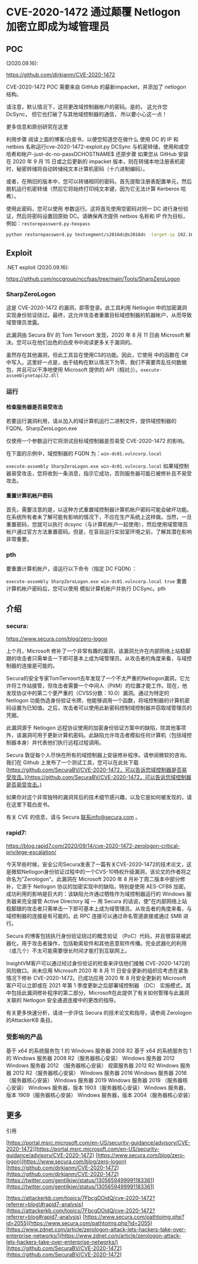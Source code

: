 # CVE-2020-1472 通过颠覆 Netlogon 加密立即成为域管理员

## POC

\(2020.09.16\):

https://github.com/dirkjanm/CVE-2020-1472



CVE-2020-1472 POC 需要来自 GitHub 的最新impacket，并添加了 netlogon 结构。

请注意，默认情况下，这将更改域控制器帐户的密码。是的， 这允许您 DcSync， 但它也打破了与其他域控制器的通信， 所以要小心这一点！

更多信息和原创研究在这里

利用步骤 阅读上面的博客/白皮书，以便您知道您在做什么 使用 DC 的 IP 和 netbios 名称运行cve-2020-1472-exploit.py DCSync 与机密转储，使用和或空哈希和帐户-just-dc-no-passDCHOSTNAME$ 还原步骤 如果您从 GitHub 安装在 2020 年 9 月 15 日或之后更新的 impacket 版本，则在转储本地注册表机密时，秘密转储将自动转储纯文本计算机密码（十六进制编码）。

或者，在稍旧的版本中，您可以转储相同的密码，首先提取注册表配置单元，然后脱机运行机密转储（然后它将始终打印纯文本键，因为它无法计算 Kerberos 哈希）。

使用此密码，您可以使用 参数运行。这将首先使用空密码对同一 DC 进行身份验证，然后将密码设置回原始 DC。请确保再次提供 netbios 名称和 IP 作为目标，例如：`restorepassword.py-hexpass`

```bash
python restorepassword.py testsegment/s2016dc@s2016dc -target-ip 192.168.222.113 -hexpass e6ad4c4f64e7
```

## Exploit

.NET exploit \(2020.09.16\):

https://github.com/nccgroup/nccfsas/tree/main/Tools/SharpZeroLogon



### SharpZeroLogon

这是 CVE-2020-1472 的漏洞，即零登录。此工具利用 Netlogon 中的加密漏洞实现身份验证绕过。最终，这允许攻击者重置目标域控制器的机器帐户，从而导致域管理员泄露。

此漏洞由 Secura BV 的 Tom Tervoort 发现，2020 年 8 月 11 日由 Microsoft 解决。您可以在他们出色的白皮书中阅读更多关于漏洞的。

虽然存在其他漏洞，但此工具旨在使用CS的功能。因此，它使用 中的函数在 C\# 中写入。这里好一点是，由于结构在默认情况下为零，我们不需要弄乱任何数据包，并且可以干净地使用 Microsoft 提供的 API（相对;\)）。`execute-assemblynetapi32.dll`

### 运行

#### 检查服务器是否易受攻击

若要运行漏洞利用，请从加入的域计算机运行二进制文件，提供域控制器的 FQDN。SharpZeroLogon.exe

仅使用一个参数运行它将测试目标域控制器是否易受 CVE-2020-1472 的影响。

在下面的示例中，域控制器的 FQDN 为：`win-dc01.vulncorp.local`

`execute-assembly SharpZeroLogon.exe win-dc01.vulncorp.local` 如果域控制器易受攻击，您将收到一条消息，指示它成功，否则服务器可能已被修补且不易受攻击。

#### 重置计算机帐户密码

首先，需要注意的是，以这种方式重置域控制器计算机帐户密码可能会破坏功能。在系统所有者未了解可能有影响的情况下，不应在生产系统上这样做。当然，一旦重置密码，您就可以执行 dcsync（与计算机帐户一起使用），然后使用域管理员帐户通过官方方法重置密码。但是，在盲目运行实验室环境之前，了解其潜在影响非常重要。

### pth

要重置计算机帐户，请运行以下命令（指定 DC FQDN）：

`execute-assembly SharpZeroLogon.exe win-dc01.vulncorp.local true` 重置计算机帐户密码后，您可以使用 模拟计算机帐户并执行 DCSync。pth

## 介绍

### secura:

https://www.secura.com/blog/zero-logon



上个月，Microsoft 修补了一个非常有趣的漏洞，该漏洞允许在内部网络上站稳脚跟的攻击者只需单击一下即可基本上成为域管理员。从攻击者的角度来看，与域控制器的连接是可能的。

Secura的安全专家TomTervoort去年发现了一个不太严重的Netlogon漏洞，它允许将工作站接管，但攻击者需要一个中间人（PitM）的位置才能工作。现在，他发现协议中的第二个更严重的（CVSS分数：10.0）漏洞。通过为特定的 Netlogon 功能伪造身份验证令牌，他能够调用一个函数，将域控制器的计算机密码设置为已知值。之后，攻击者可以使用此新密码控制域控制器并窃取域管理员的凭据。

此漏洞源于 Netlogon 远程协议使用的加密身份验证方案中的缺陷，除其他事项外，该漏洞可用于更新计算机密码。此缺陷允许攻击者模拟任何计算机（包括域控制器本身）并代表他们执行远程过程调用。

Secura 敦促每个人尽快在所有的域控制器上安装修补程序。请参阅微软的咨询。我们在 Github 上发布了一个测试工具，您可以在此处下载[https://github.com/SecuraBV/CVE-2020-1472，可以告诉您域控制器是否易受攻击。](https://github.com/SecuraBV/CVE-2020-1472，可以告诉您域控制器是否易受攻击。)

如果你对这个非常独特的漏洞背后的技术细节感兴趣，以及它是如何被发现的，请在这里下载白皮书。

有关 CVE 的信息，请与 Secura 联系info@secura.com 。

### rapid7:

https://blog.rapid7.com/2020/09/14/cve-2020-1472-zerologon-critical-privilege-escalation/



今天早些时候，安全公司Secura发表了一篇有关CVE-2020-1472的技术论文，这是微软Netlogon身份验证过程中的一个CVS-10特权升级漏洞，该论文的作者将之命名为"Zerologon"。此漏洞在 Microsoft 2020 年 8 月补丁周二版本中部分修补，它源于 Netlogon 协议的加密实现中的缺陷，特别是使用 AES-CFB8 加密。成功利用的影响是巨大的：该缺陷允许通过牺牲作为域控制器运行的 Windows 服务器来完全接管 Active Directory 域 — 用 Secura 的话说，使"在内部网络上站稳脚跟的攻击者只需单击一下即可基本上成为域管理员。从攻击者的角度来看，与域控制器的连接是有可能的。此 RPC 连接可以通过命名管道直接或通过 SMB 进行。

Secura 的博客包括执行身份验证绕过的概念验证 （PoC）代码，并且很容易被武器化，用于攻击者操作，包括勒索软件和其他恶意软件传播。完全武器化的利用（或几个）不太可能需要很长时间才能打到互联网上。

InsightVM客户可以通过经过身份验证的检查来评估他们接触 CVE-2020-1472的风险敞口。尚未应用 Microsoft 2020 年 8 月 11 日安全更新的组织应考虑在紧急情况下修补 CVE-2020-1472。已成功应用 2020 年 8 月安全更新的 Microsoft 客户可以立即或在 2021 年第 1 季度更新之后部署域控制器 （DC） 实施模式，其中包括此漏洞修补程序的第二部分。Microsoft在此提供了有关如何管理与此漏洞关联的 Netlogon 安全通道连接中的更改的指导。

有关更多快速分析，请进一步评估 Secura 的技术论文和指导，请参阅 Zerologon 的AttackerKB 条目。

### 受影响的产品

基于 x64 的系统服务包 1 的 Windows 服务器 2008 R2 基于 x64 的系统服务包 1 的 Windows 服务器 2008 R2（服务器核心安装） Windows 服务器 2012 Windows 服务器 2012 （服务器核心安装） 视窗服务器 2012 R2 Windows 服务器 2012 R2（服务器核心安装） Windows 服务器 2016 Windows 服务器 2016 （服务器核心安装） Windows 服务器 2019 Windows 服务器 2019 （服务器核心安装） Windows 服务器，版本 1903（服务器核心安装） Windows 服务器，版本 1909（服务器核心安装） Windows 服务器，版本 2004（服务器核心安装）

## 更多

引用

[https://portal.msrc.microsoft.com/en-US/security-guidance/advisory/CVE-2020-1472](https://portal.msrc.microsoft.com/en-US/security-guidance/advisory/CVE-2020-1472) [https://www.secura.com/blog/zero-logon](https://www.secura.com/blog/zero-logon) [https://github.com/dirkjanm/CVE-2020-1472](https://github.com/dirkjanm/CVE-2020-1472) [https://twitter.com/gentilkiwi/status/1305659499991183361](https://twitter.com/gentilkiwi/status/1305659499991183361)

[https://attackerkb.com/topics/7FbcgDOidQ/cve-2020-1472?referrer=blog\#rapid7-analysis](https://attackerkb.com/topics/7FbcgDOidQ/cve-2020-1472?referrer=blog#rapid7-analysis) [https://www.secura.com/pathtoimg.php?id=2055](https://www.secura.com/pathtoimg.php?id=2055) [https://www.zdnet.com/article/zerologon-attack-lets-hackers-take-over-enterprise-networks/](https://www.zdnet.com/article/zerologon-attack-lets-hackers-take-over-enterprise-networks/) [https://github.com/SecuraBV/CVE-2020-1472](https://github.com/SecuraBV/CVE-2020-1472)

